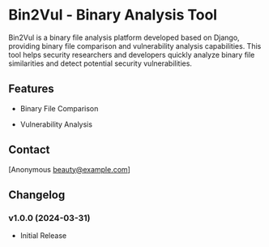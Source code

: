 # Bin2Vul - Binary Analysis Tool

Bin2Vul is a binary file analysis platform developed based on Django, providing binary file comparison and vulnerability analysis capabilities. This tool helps security researchers and developers quickly analyze binary file similarities and detect potential security vulnerabilities.

## Features

- Binary File Comparison

- Vulnerability Analysis


## Contact

[Anonymous beauty@example.com]

## Changelog

### v1.0.0 (2024-03-31)
- Initial Release
